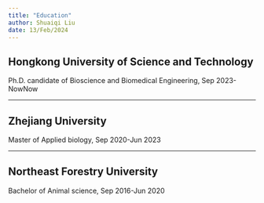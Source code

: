```yaml
---
title: "Education"
author: Shuaiqi Liu
date: 13/Feb/2024
---
```


## Hongkong University of Science and Technology

Ph.D. candidate of Bioscience and Biomedical Engineering, Sep 2023-NowNow
***
## Zhejiang University
 Master of Applied biology, Sep 2020-Jun 2023
***
## Northeast Forestry University
 Bachelor of Animal science, Sep 2016-Jun 2020

